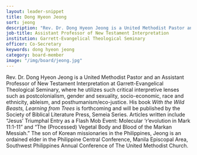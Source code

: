 ```yaml
---
layout: leader-snippet
title: Dong Hyeon Jeong
sort: jeong
description: "Rev. Dr. Dong Hyeon Jeong is a United Methodist Pastor and an Assistant Professor of New Testament Interpretation at Garrett-Evangelical Theological Seminary."
job-title: Assistant Professor of New Testament Interpretation
institution: Garrett-Evangelical Theological Seminary
officer: Co-Secretary
keywords: dong hyeon jeong
category: board-member
image: "/img/board/jeong.jpg"
---
```


Rev. Dr. Dong Hyeon Jeong is a United Methodist Pastor and an Assistant Professor of New Testament Interpretation at Garrett-Evangelical Theological Seminary, where he utilizes such critical interpretive lenses such as postcolonialism, gender and sexuality, socio-economic, race and ethnicity, ableism, and posthumanism/eco-justice. His book _With the Wild Beasts, Learning from Trees_ is forthcoming and will be published by the Society of Biblical Literature Press, Semeia Series. Articles written include “Jesus’ Triumphal Entry as a Flash Mob Event: Molecular ‘r’evolution in Mark 11:1-11” and “The (Processed) Vegetal Body and Blood of the Markan Messiah.” The son of Korean missionaries in the Philippines, Jeong is an ordained elder in the Philippine Central Conference, Manila Episcopal Area, Southwest Philippines Annual Conference of The United Methodist Church.

